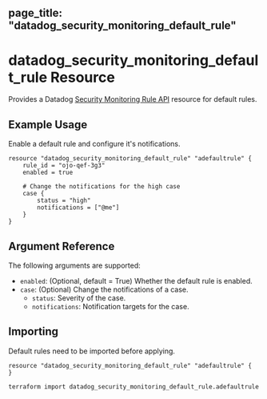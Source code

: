 ## page_title: "datadog_security_monitoring_default_rule"

# datadog_security_monitoring_default_rule Resource

Provides a Datadog [Security Monitoring Rule API](https://docs.datadoghq.com/api/v2/security-monitoring/) resource for default rules.

## Example Usage

Enable a default rule and configure it's notifications.

```hcl
resource "datadog_security_monitoring_default_rule" "adefaultrule" {
    rule_id = "ojo-qef-3g3"
    enabled = true

    # Change the notifications for the high case
    case {
        status = "high"
        notifications = ["@me"]
    }
}
```

## Argument Reference

The following arguments are supported:

-   `enabled`: (Optional, default = True) Whether the default rule is enabled.
-   `case`: (Optional) Change the notifications of a case.
    -   `status`: Severity of the case.
    -   `notifications`: Notification targets for the case.

## Importing

Default rules need to be imported before applying.

```hcl
resource "datadog_security_monitoring_default_rule" "adefaultrule" {
}
```

```
terraform import datadog_security_monitoring_default_rule.adefaultrule
```
